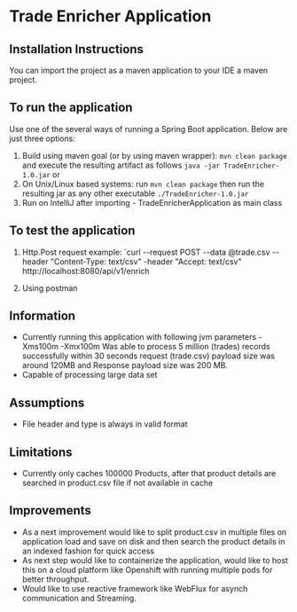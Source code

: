 # Trade Enricher Application
 
## Installation Instructions
You can import the project as a maven application to your IDE a maven project.
 
## To run the application
Use one of the several ways of running a Spring Boot application. Below are just three options:

1. Build using maven goal (or by using maven wrapper): `mvn clean package` and execute the resulting artifact as follows `java -jar TradeEnricher-1.0.jar` or
2. On Unix/Linux based systems: run `mvn clean package` then run the resulting jar as any other executable `./TradeEnricher-1.0.jar`
3. Run on IntelliJ after importing - TradeEnricherApplication as main class

## To test the application
1. Http.Post request example:
`curl --request POST --data @trade.csv --header "Content-Type: text/csv" -header "Accept: text/csv" http://localhost:8080/api/v1/enrich

2. Using postman

 
## Information
- Currently running this application with following jvm parameters
   -Xms100m -Xmx100m
   Was able to process 5 million (trades) records successfully within 30 seconds
   request (trade.csv) payload size was around 120MB and Response payload size was 200 MB.  
- Capable of processing large data set 

## Assumptions
- File header and type is always in valid format

## Limitations
- Currently only caches 100000 Products, after that product details are searched in product.csv file if not available in cache

## Improvements
- As a next improvement would like to split product.csv in multiple files on application load and save on disk
  and then search the product details in an indexed fashion for quick access
- As next step would like to containerize the application, would like to host this on a cloud platform like Openshift with running multiple pods for better throughput. 
- Would like to use reactive framework like WebFlux for asynch communication and Streaming.







